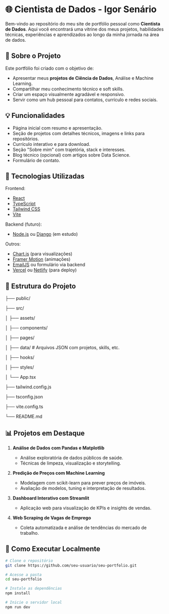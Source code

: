 # 🌐 Cientista de Dados - Igor Senário

Bem-vindo ao repositório do meu site de portfólio pessoal como **Cientista de Dados**. Aqui você encontrará uma vitrine dos meus projetos, habilidades técnicas, experiências e aprendizados ao longo da minha jornada na área de dados.

## 🧠 Sobre o Projeto

Este portfólio foi criado com o objetivo de:

- Apresentar meus **projetos de Ciência de Dados**, Análise e Machine Learning.
- Compartilhar meu conhecimento técnico e soft skills.
- Criar um espaço visualmente agradável e responsivo.
- Servir como um hub pessoal para contatos, currículo e redes sociais.

## 💡 Funcionalidades

- Página inicial com resumo e apresentação.
- Seção de projetos com detalhes técnicos, imagens e links para repositórios.
- Currículo interativo e para download.
- Seção "Sobre mim" com trajetória, stack e interesses.
- Blog técnico (opcional) com artigos sobre Data Science.
- Formulário de contato.

## 🧰 Tecnologias Utilizadas

Frontend:
- [React](https://reactjs.org/)
- [TypeScript](https://www.typescriptlang.org/)
- [Tailwind CSS](https://tailwindcss.com/)
- [Vite](https://vitejs.dev/)

Backend (futuro):
- [Node.js](https://nodejs.org/) ou [Django](https://www.djangoproject.com/) (em estudo)

Outros:
- [Chart.js](https://www.chartjs.org/) (para visualizações)
- [Framer Motion](https://www.framer.com/motion/) (animações)
- [EmailJS](https://www.emailjs.com/) ou formulário via backend
- [Vercel](https://vercel.com/) ou [Netlify](https://www.netlify.com/) (para deploy)

## 📁 Estrutura do Projeto

├── public/

├── src/

│ ├── assets/

│ ├── components/

│ ├── pages/

│ ├── data/ # Arquivos JSON com projetos, skills, etc.

│ ├── hooks/

│ ├── styles/

│ └── App.tsx

├── tailwind.config.js

├── tsconfig.json

├── vite.config.ts

└── README.md


## 📊 Projetos em Destaque

1. **Análise de Dados com Pandas e Matplotlib**
   - Análise exploratória de dados públicos de saúde.
   - Técnicas de limpeza, visualização e storytelling.

2. **Predição de Preços com Machine Learning**
   - Modelagem com scikit-learn para prever preços de imóveis.
   - Avaliação de modelos, tuning e interpretação de resultados.

3. **Dashboard Interativo com Streamlit**
   - Aplicação web para visualização de KPIs e insights de vendas.

4. **Web Scraping de Vagas de Emprego**
   - Coleta automatizada e análise de tendências do mercado de trabalho.

## 🧪 Como Executar Localmente

```bash
# Clone o repositório
git clone https://github.com/seu-usuario/seu-portfolio.git

# Acesse a pasta
cd seu-portfolio

# Instale as dependências
npm install

# Inicie o servidor local
npm run dev
